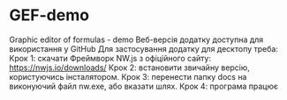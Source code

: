 # GEF-demo
Graphic editor of formulas - demo
Веб-версія додатку доступна для використання у GitHub
Для застосування додатку для десктопу треба:
Крок 1: скачати Фреймворк NW.js з офіційного сайту: https://nwjs.io/downloads/
Крок 2: встановити звичайну версію, користуючись інсталятором.
Крок 3: перенести папку docs на виконуючий файл nw.exe, або вказати шлях.
Крок 4: програма працює
